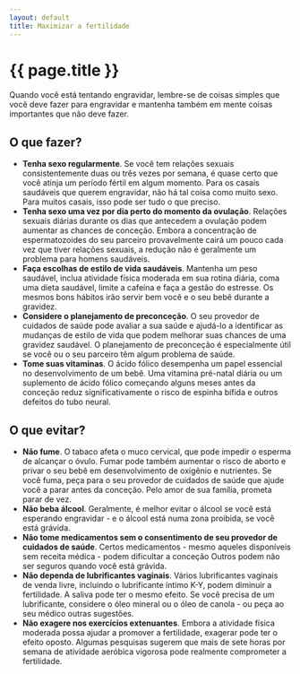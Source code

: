 ```yaml
---
layout: default
title: Maximizar a fertilidade
---
```


# {{ page.title }}

Quando você está tentando engravidar, lembre-se de coisas simples que você deve fazer para engravidar e mantenha também em mente coisas importantes que não deve fazer.

## O que fazer?

* __Tenha sexo regularmente__. Se você tem relações sexuais consistentemente duas ou três vezes por semana, é quase certo que você atinja um período fértil em algum momento. Para os casais saudáveis ​​que querem engravidar, não há tal coisa como muito sexo. Para muitos casais, isso pode ser tudo o que preciso.
* __Tenha sexo uma vez por dia perto do momento da ovulação__. Relações sexuais diárias durante os dias que antecedem a ovulação podem aumentar as chances de conceção. Embora a concentração de espermatozoides do seu parceiro provavelmente cairá um pouco cada vez que tiver relações sexuais, a redução não é geralmente um problema para homens saudáveis​​.
* __Faça escolhas de estilo de vida saudáveis__. Mantenha um peso saudável, inclua atividade física moderada em sua rotina diária, coma uma dieta saudável, limite a cafeína e faça a gestão do estresse. Os mesmos bons hábitos irão servir bem você e o seu bebê durante a gravidez.
* __Considere o planejamento de preconceção__. O seu provedor de cuidados de saúde pode avaliar a sua saúde e ajudá-lo a identificar as mudanças de estilo de vida que podem melhorar suas chances de uma gravidez saudável. O planejamento de preconceção é especialmente útil se você ou o seu parceiro têm algum problema de saúde.
* __Tome suas vitaminas__. O ácido fólico desempenha um papel essencial no desenvolvimento de um bebê. Uma vitamina pré-natal diária ou um suplemento de ácido fólico começando alguns meses antes da conceção reduz significativamente o risco de espinha bífida e outros defeitos do tubo neural.


## O que evitar?

* __Não fume__. O tabaco afeta o muco cervical, que pode impedir o esperma de alcançar o óvulo. Fumar pode também aumentar o risco de aborto e privar o seu bebê em desenvolvimento de oxigênio e nutrientes. Se você fuma, peça para o seu provedor de cuidados de saúde que ajude você a parar antes da conceção. Pelo amor de sua família, prometa parar de vez.
* __Não beba álcool__. Geralmente, é melhor evitar o álcool se você está esperando engravidar - e o álcool está numa zona proibida, se você está grávida.
* __Não tome medicamentos sem o consentimento de seu provedor de cuidados de saúde__. Certos medicamentos - mesmo aqueles disponíveis sem receita médica - podem dificultar a conceção Outros podem não ser seguros quando você está grávida.
* __Não dependa de lubrificantes vaginais__. Vários lubrificantes vaginais de venda livre, incluindo o lubrificante íntimo K-Y, podem diminuir a fertilidade. A saliva pode ter o mesmo efeito. Se você precisa de um lubrificante, considere o óleo mineral ou o óleo de canola - ou peça ao seu médico outras sugestões.
* __Não exagere nos exercícios extenuantes__. Embora a atividade física moderada possa ajudar a promover a fertilidade, exagerar pode ter o efeito oposto. Algumas pesquisas sugerem que mais de sete horas por semana de atividade aeróbica vigorosa pode realmente comprometer a fertilidade.

